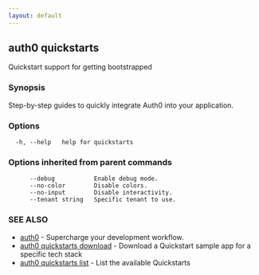 ```yaml
---
layout: default
---
```

## auth0 quickstarts

Quickstart support for getting bootstrapped

### Synopsis

Step-by-step guides to quickly integrate Auth0 into your application.

### Options

```
  -h, --help   help for quickstarts
```

### Options inherited from parent commands

```
      --debug           Enable debug mode.
      --no-color        Disable colors.
      --no-input        Disable interactivity.
      --tenant string   Specific tenant to use.
```

### SEE ALSO

* [auth0](/auth0-cli/)	 - Supercharge your development workflow.
* [auth0 quickstarts download](auth0_quickstarts_download.md)	 - Download a Quickstart sample app for a specific tech stack
* [auth0 quickstarts list](auth0_quickstarts_list.md)	 - List the available Quickstarts

